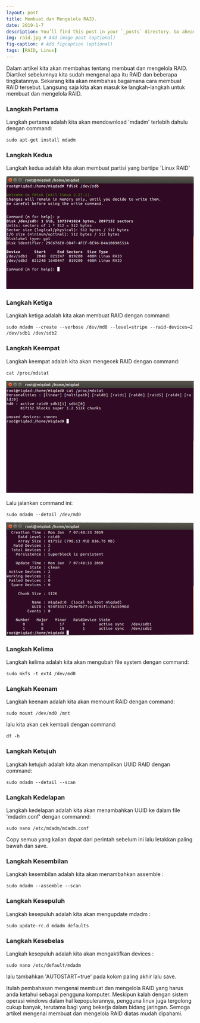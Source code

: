 ```yaml
---
layout: post 
title: Membuat dan Mengelola RAID.
date: 2019-1-7
description: You’ll find this post in your `_posts` directory. Go ahead and edit it and re-build the site to see your changes. # Add post description (optional)
img: raid.jpg # Add image post (optional)
fig-caption: # Add figcaption (optional)
tags: [RAID, Linux]
---
```


Dalam artikel kita akan membahas tentang membuat dan mengelola RAID. Diartikel sebelumnya kita sudah mengenal apa itu RAID dan beberapa tingkatannya. Sekarang kita akan membahas bagaimana cara membuat RAID tersebut. Langsung saja kita akan masuk ke langkah-langkah untuk membuat dan mengelola RAID.

### Langkah Pertama
Langkah pertama adalah kita akan mendownload 'mdadm' terlebih dahulu dengan command:

	sudo apt-get install mdadm

### Langkah Kedua
Langkah kedua adalah kita akan membuat partisi yang bertipe 'Linux RAID'

<img src="/assets/img/raid-1.png">

### Langkah Ketiga
Langkah ketiga adalah kita akan membuat RAID dengan command:

	sudo mdadm --create --verbose /dev/md0 --level=stripe --raid-devices=2 /dev/sdb1 /dev/sdb2

### Langkah Keempat
Langkah keempat adalah kita akan mengecek RAID dengan command:

	cat /proc/mdstat

<img src="/assets/img/raid-2.png">

Lalu jalankan command ini:

	sudo mdadm --detail /dev/md0

<img src="/assets/img/raid-3.png">

### Langkah Kelima
Langkah kelima adalah kita akan mengubah file system dengan command:

	sudo mkfs -t ext4 /dev/md0

### Langkah Keenam
Langkah keenam adalah kita akan memount RAID dengan command:

	sudo mount /dev/md0 /mnt

lalu kita akan cek kembali dengan command:

	df -h

### Langkah Ketujuh
Langkah ketujuh adalah kita akan menampilkan UUID RAID dengan command:

	sudo mdadm --detail --scan

### Langkah Kedelapan
Langkah kedelapan adalah kita akan menambahkan UUID ke dalam file 'mdadm.conf' dengan commannd:

	sudo nano /etc/mdadm/mdadm.conf

Copy semua yang kalian dapat dari perintah sebelum ini lalu letakkan paling bawah dan save.

### Langkah Kesembilan
Langkah kesembilan adalah kita akan menambahkan assemble :

	sudo mdadm --assemble --scan

### Langkah Kesepuluh
Langkah kesepuluh adalah kita akan mengupdate mdadm :

	sudo update-rc.d mdadm defaults

### Langkah Kesebelas
Langkah kesepuluh adalah kita akan mengaktifkan devices :

	sudo nano /etc/default/mdadm

lalu tambahkan 'AUTOSTART=true' pada kolom paling akhir lalu save.

Itulah pembahasan mengenai membuat dan mengelola RAID yang harus anda ketahui sebagai pengguna komputer. Meskipun kalah dengan sistem operasi windows dalam hal kepopulerannya, pengguna linux juga tergolong cukup banyak, terutama bagi yang bekerja dalam bidang jaringan. Semoga artikel mengenai membuat dan mengelola RAID diatas mudah dipahami.